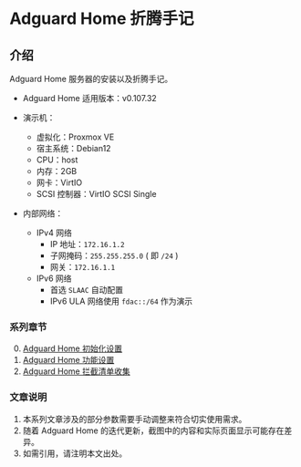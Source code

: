 # Adguard Home 折腾手记

## 介绍
Adguard Home 服务器的安装以及折腾手记。

- Adguard Home 适用版本：v0.107.32

- 演示机：
    - 虚拟化：Proxmox VE
    - 宿主系统：Debian12
    - CPU：host
    - 内存：2GB
    - 网卡：VirtIO
    - SCSI 控制器：VirtIO SCSI Single

- 内部网络：
    - IPv4 网络
        - IP 地址：`172.16.1.2`
        - 子网掩码：`255.255.255.0` ( 即 `/24` )
        - 网关：`172.16.1.1`
    - IPv6 网络
        - 首选 `SLAAC` 自动配置
        - IPv6 ULA 网络使用 `fdac::/64` 作为演示


### 系列章节

0.  [Adguard Home 初始化设置](./00.AGH初始化设置.md)  
1.  [Adguard Home 功能设置](./01.AGH功能设置.md)  
2.  [Adguard Home 拦截清单收集](./02.AGH拦截清单收集.md)  

### 文章说明

1.  本系列文章涉及的部分参数需要手动调整来符合切实使用需求。
2.  随着 Adguard Home 的迭代更新，截图中的内容和实际页面显示可能存在差异。
3.  如需引用，请注明本文出处。

